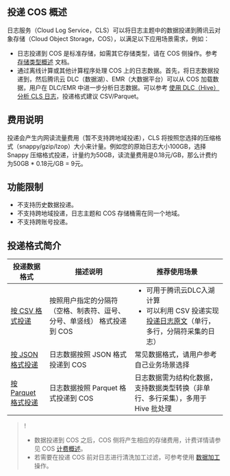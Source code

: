 ## 投递 COS 概述

日志服务（Cloud Log Service，CLS）可以将日志主题中的数据投递到腾讯云对象存储（Cloud Object Storage，COS），以满足以下应用场景需求，例如：
- 日志投递到 COS 是标准存储，如需其它存储类型，请在 COS 侧操作。参考 [存储类型概述](https://cloud.tencent.com/document/product/436/33417) 文档。
- 通过离线计算或其他计算程序处理 COS 上的日志数据。首先，将日志数据投递到，然后腾讯云 DLC（数据湖）、EMR（大数据平台）可以从 COS 加载数据，用户在 DLC/EMR 中进一步分析日志数据。可以参考 [使用 DLC（Hive）分析 CLS 日志](https://cloud.tencent.com/document/product/614/74783)，投递格式建议 CSV/Parquet。

## 费用说明

投递会产生内网读流量费用（暂不支持跨地域投递），CLS 将按照您选择的压缩格式（snappy/gzip/lzop）大小来计量。例如您的原始日志大小100GB，选择 Snappy 压缩格式投递，计量约为50GB，读流量费用是0.18元/GB，那么计费约为50GB * 0.18元/GB = 9元。


## 功能限制

- 不支持历史数据投递。
- 不支持跨地域投递，日志主题和 COS 存储桶需在同一个地域。
- 不支持跨账号投递。


## 投递格式简介

<table>
<thead>
<tr><th style="width: 18%">投递数据格式</th><th>描述说明</th><th>推荐使用场景</th></tr>
</thead>
<tbody><tr>
<td><a href="https://cloud.tencent.com/document/product/614/33814">按 CSV 格式投递</a></td>
<td>按照用户指定的分隔符（空格、制表符、逗号、分号、单竖线） 格式投递到 COS</td>
<td><ul style="margin: 0;"><li>可用于腾讯云DLC入湖计算</li><li>可以利用 CSV 投递实现 <a href="https://cloud.tencent.com/document/product/614/33816">投递日志原文</a>（单行，多行，分隔符采集的日志）</li></ul></td>
</tr>
<tr>
<td><a href="https://cloud.tencent.com/document/product/614/33815">按 JSON 格式投递</a></td>
<td>日志数据按照 JSON 格式投递到 COS</td>
<td>常见数据格式，请用户参考自己业务场景选择</td>
</tr>
<tr>
<td><a href="https://cloud.tencent.com/document/product/614/33816">按 Parquet 格式投递</a></td>
<td>日志数据按照 Parquet 格式投递到 COS</td>
<td>日志数据需为结构化数据，支持数据类型转换（非单行、多行采集），多用于 Hive 批处理</td>
</tr>
</tbody></table>


>!
> - 数据投递到 COS 之后，COS 侧将产生相应的存储费用，计费详情请参见 COS [计费概述](https://cloud.tencent.com/document/product/436/16871)。
> - 若需要在投递 COS 前对日志进行清洗加工过滤，可参考使用 [数据加工](https://cloud.tencent.com/document/product/614/71487) 操作。
> 
